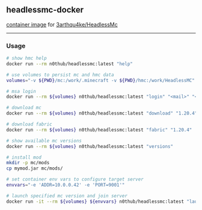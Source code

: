 ## headlessmc-docker

[container image](https://hub.docker.com/r/n0thub/headlessmc)
for [3arthqu4ke/HeadlessMc](https://github.com/3arthqu4ke/HeadlessMc)

---

### Usage

```sh
# show hmc help
docker run --rm n0thub/headlessmc:latest "help"

# use volumes to persist mc and hmc data
volumes="-v ${PWD}/mc:/work/.minecraft -v ${PWD}/hmc:/work/HeadlessMC"

# msa login
docker run --rm ${volumes} n0thub/headlessmc:latest "login" "<mail>" "<pass>"

# download mc
docker run --rm ${volumes} n0thub/headlessmc:latest "download" "1.20.4"

# download fabric
docker run --rm ${volumes} n0thub/headlessmc:latest "fabric" "1.20.4"

# show available mc versions
docker run --rm ${volumes} n0thub/headlessmc:latest "versions"

# install mod
mkdir -p mc/mods
cp mymod.jar mc/mods/

# set container env vars to configure target server
envvars="-e 'ADDR=10.0.0.42' -e 'PORT=9001'"

# launch specified mc version and join server
docker run -it --rm ${volumes} ${envvars} n0thub/headlessmc:latest "launch" "1.20.4"
```
